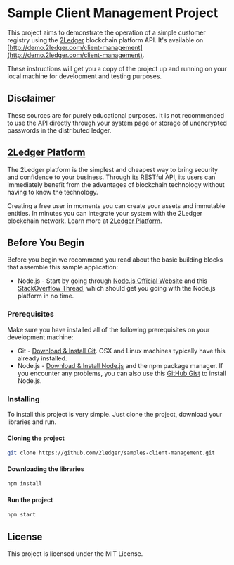 # Sample Client Management Project

This project aims to demonstrate the operation of a simple customer registry using the [2Ledger](http://www.2ledger.com/) blockchain platform API. It's available on [http://demo.2ledger.com/client-management](http://demo.2ledger.com/client-management).

These instructions will get you a copy of the project up and running on your local machine for development and testing purposes.

## Disclaimer

These sources are for purely educational purposes. It is not recommended to use the API directly through your system page or  storage of unencrypted passwords in the distributed ledger.

## [2Ledger Platform](http://www.2ledger.com/) 

The 2Ledger platform is the simplest and cheapest way to bring security and confidence to your business. Through its RESTful API, its users can immediately benefit from the advantages of blockchain technology without having to know the technology.

Creating a free user in moments you can create your assets and immutable entities. In minutes you can integrate your system with the 2Ledger blockchain network. Learn more at [2Ledger Platform](http://www.2ledger.com/). 

## Before You Begin

Before you begin we recommend you read about the basic building blocks that assemble this sample application:

* Node.js - Start by going through [Node.js Official Website](http://nodejs.org/) and this [StackOverflow Thread](http://stackoverflow.com/questions/2353818/how-do-i-get-started-with-node-js), which should get you going with the Node.js platform in no time.

### Prerequisites

Make sure you have installed all of the following prerequisites on your development machine:

* Git - [Download & Install Git](https://git-scm.com/downloads). OSX and Linux machines typically have this already installed.
* Node.js - [Download & Install Node.js](https://nodejs.org/en/download/) and the npm package manager. If you encounter any problems, you can also use this [GitHub Gist](https://gist.github.com/isaacs/579814) to install Node.js.

### Installing

To install this project is very simple. Just clone the project, download your libraries and run.

#### Cloning the project

```bash
git clone https://github.com/2ledger/samples-client-management.git
```

#### Downloading the libraries

```bash
npm install
```

#### Run the project

```bash
npm start
```

## License

This project is licensed under the MIT License.

